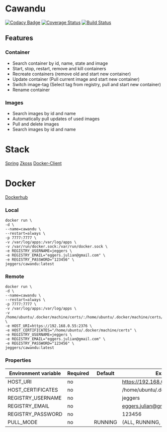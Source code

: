 Cawandu
============

[![Codacy Badge](https://api.codacy.com/project/badge/grade/289236a7e7b046eb89a6a0ae63863a28)](https://www.codacy.com/app/eggers-julian/cawandu)
[![Coverage Status](https://coveralls.io/repos/julian-eggers/cawandu/badge.svg?branch=master&service=github)](https://coveralls.io/github/julian-eggers/cawandu?branch=master)
[![Build Status](https://travis-ci.org/julian-eggers/cawandu.svg?branch=master)](https://travis-ci.org/julian-eggers/cawandu)


## Features
### Container
- Search container by id, name, state and image
- Start, stop, restart, remove and kill containers
- Recreate containers (remove old and start new container)
- Update container (Pull current image and start new container)
- Switch image-tag (Select tag from registry, pull and start new container)
- Rename container

### Images
- Search images by id and name
- Automatically pull updates of used images
- Pull and delete images
- Search images by id and name


# Stack
[Spring](https://spring.io/)
[Zkoss](http://www.zkoss.org/)
[Docker-Client](https://github.com/spotify/docker-client)


# Docker
[Dockerhub](https://hub.docker.com/r/jeggers/cawandu/)

### Local
```
docker run \
-d \
--name=cawandu \
--restart=always \
-p 7777:7777 \
-v /var/log/apps:/var/log/apps \
-v /var/run/docker.sock:/var/run/docker.sock \
-e REGISTRY_USERNAME=jeggers \
-e REGISTRY_EMAIL="eggers.julian@gmail.com" \
-e REGISTRY_PASSWORD="123456" \
jeggers/cawandu:latest
```

### Remote
```
docker run \
-d \
--name=cawandu \
--restart=always \
-p 7777:7777 \
-v /var/log/apps:/var/log/apps \
-v /home/ubuntu/.docker/machine/certs/:/home/ubuntu/.docker/machine/certs/ \
-e HOST_URI=https://192.168.0.55:2376 \
-e HOST_CERTIFICATES="/home/ubuntu/.docker/machine/certs" \
-e REGISTRY_USERNAME=jeggers \
-e REGISTRY_EMAIL="eggers.julian@gmail.com" \
-e REGISTRY_PASSWORD="123456" \
jeggers/cawandu:latest
```

### Properties
| Environment variable  | Required | Default | Example |
| ------------- | ------------- | ------------- | ------------- |
| HOST_URI  | no  |  | https://192.168.0.55:2376 |
| HOST_CERTIFICATES  | no  |  | /home/ubuntu/.docker/machine/certs |
| REGISTRY_USERNAME  | no  |  | jeggers |
| REGISTRY_EMAIL  | no  |  | eggers.julian@gmail.com  |
| REGISTRY_PASSWORD  | no  |  | 123456  |
| PULL_MODE | no | RUNNING | (ALL, RUNNING, NONE) |

